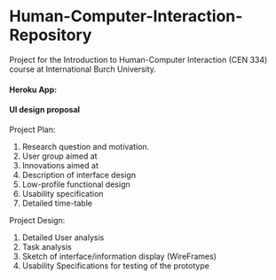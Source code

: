 # Human-Computer-Interaction-Repository
Project for the Introduction to Human-Computer Interaction (CEN 334) course at International Burch University.

#### Heroku App:


#### UI design proposal
Project Plan:
1. Research question and motivation.
2. User group aimed at
3. Innovations aimed at
4. Description of interface design
5. Low-profile functional design
6. Usability specification 
7. Detailed time-table

Project Design:
1. Detailed User analysis
2. Task analysis
3. Sketch of interface/information display (WireFrames)
4. Usability Specifications for testing of the prototype


